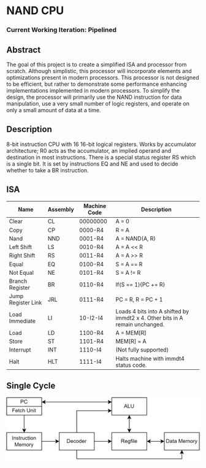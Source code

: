 # NAND CPU
### Current Working Iteration: Pipelined

## Abstract
The goal of this project is to create a simplified ISA and processor from scratch. Although simplistic, this processor will incorporate elements and optimizations present in modern processors. This processor is not designed to be efficient, but rather to demonstrate some performance enhancing implementations implemented in modern processors. To simplify the design, the processor will primarily use the NAND instruction for data manipulation, use a very small number of logic registers, and operate on only a small amount of data at a time.

## Description
8-bit instruction CPU with 16 16-bit logical registers. Works by accumulator architecture; R0 acts as the accumulator, an implied operand and destination in most instructions. There is a special status register RS which is a single bit. It is set by instructions EQ and NE and used to decide whether to take a BR instruction.

## ISA

| Name | Assembly | Machine Code | Description |
| -------- | -------- | -------- | -------- |
| Clear | CL | 00000000 | A = 0 |
| Copy | CP | 0000-R4 | R = A |
| Nand | NND | 0001-R4 | A = NAND(A, R) |
| Left Shift | LS | 0010-R4 | A = A << R |
| Right Shift | RS | 0011-R4 | A = A >> R |
| Equal | EQ | 0100-R4 | S = A == R |
| Not Equal | NE | 0101-R4 | S = A != R |
| Branch Register | BR | 0110-R4 | If(S == 1){PC += R} |
| Jump Register Link | JRL | 0111-R4 | PC = R, R = PC + 1 |
| Load Immediate | LI | 10-I2-I4 | Loads 4 bits into A shifted by immdt2 x 4. Other bits in A remain unchanged. |
| Load | LD | 1100-R4 | A = MEM[R] |
| Store | ST | 1101-R4 | MEM[R] = A |
| Interrupt | INT | 1110-I4 | (Not fully supported) |
| Halt | HLT | 1111-I4 | Halts machine with immdt4 status code. |

## Single Cycle
<img src="/Processor/Single Cycle/Single Cycle.png" alt="Single Cycle Diagram">
